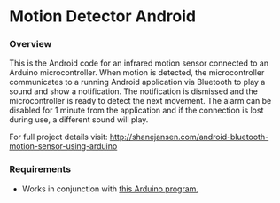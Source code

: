 # Motion Detector Android

### Overview

This is the Android code for an infrared motion sensor connected to an Arduino microcontroller.
When motion is detected, the microcontroller communicates to a running Android application via Bluetooth
to play a sound and show a notification. The notification is dismissed and the microcontroller
is ready to detect the next movement. The alarm can be disabled for 1 minute from the application
and if the connection is lost during use, a different sound will play.

For full project details visit: http://shanejansen.com/android-bluetooth-motion-sensor-using-arduino

### Requirements

* Works in conjunction with [this Arduino program.](https://github.com/ShaneJansen/MotionDetectorArduino)
